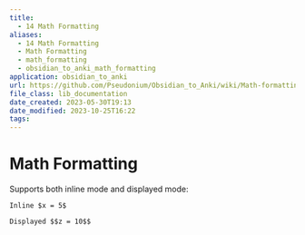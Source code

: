 ```yaml
---
title:
  - 14 Math Formatting
aliases:
  - 14 Math Formatting
  - Math Formatting
  - math_formatting
  - obsidian_to_anki_math_formatting
application: obsidian_to_anki
url: https://github.com/Pseudonium/Obsidian_to_Anki/wiki/Math-formatting
file_class: lib_documentation
date_created: 2023-05-30T19:13
date_modified: 2023-10-25T16:22
tags: 
---
```

# Math Formatting

Supports both inline mode and displayed mode:

```
Inline $x = 5$
```

```
Displayed $$z = 10$$
```
